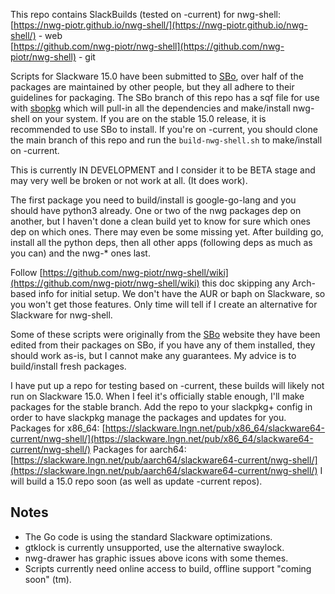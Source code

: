 
This repo contains SlackBuilds (tested on -current) for nwg-shell:  
[https://nwg-piotr.github.io/nwg-shell/](https://nwg-piotr.github.io/nwg-shell/) - web  
[https://github.com/nwg-piotr/nwg-shell](https://github.com/nwg-piotr/nwg-shell) - git  

Scripts for Slackware 15.0 have been submitted to [SBo](slackbulds.org), over half of the
packages are maintained by other people, but they all adhere to their guidelines for packaging.
The SBo branch of this repo has a sqf file for use with [sbopkg](https://sbopkg.org/) which
will pull-in all the dependencies and make/install nwg-shell on your system. If you are on
the stable 15.0 release, it is recommended to use SBo to install. If you're on -current,
you should clone the main branch of this repo and run the `build-nwg-shell.sh` to make/install
on -current.

This is currently IN DEVELOPMENT and I consider it to be BETA stage and may very well be broken
or not work at all. (It does work).

The first package you need to build/install is google-go-lang and you should have python3 already.
One or two of the nwg packages dep on another, but I haven't done a clean build yet to know for
sure which ones dep on which ones. There may even be some missing yet. After building go, install
all the python deps, then all other apps (following deps as much as you can) and the nwg-* ones
last.

Follow  [https://github.com/nwg-piotr/nwg-shell/wiki](https://github.com/nwg-piotr/nwg-shell/wiki) 
this doc skipping any Arch-based info for initial setup. We don't have the AUR or baph on Slackware,
so you won't get those features. Only time will tell if I create an alternative for Slackware for
nwg-shell.

Some of these scripts were originally from the [SBo](https://slackbuilds.org) website they
have been edited from their packages on SBo, if you have any of them installed, they should work
as-is, but I cannot make any guarantees. My advice is to build/install fresh packages.

I have put up a repo for testing based on -current, these builds will likely not run on Slackware
15.0. When I feel it's officially stable enough, I'll make packages for the stable branch. Add the
repo to your slackpkg+ config in order to have slackpkg manage the packages and updates for you.
Packages for x86_64: 
[https://slackware.lngn.net/pub/x86_64/slackware64-current/nwg-shell/](https://slackware.lngn.net/pub/x86_64/slackware64-current/nwg-shell/) 
Packages for aarch64: 
[https://slackware.lngn.net/pub/aarch64/slackware64-current/nwg-shell/](https://slackware.lngn.net/pub/aarch64/slackware64-current/nwg-shell/) 
I will build a 15.0 repo soon (as well as update -current repos). 
## Notes

* The Go code is using the standard Slackware optimizations.  
* gtklock is currently unsupported, use the alternative swaylock.  
* nwg-drawer has graphic issues above icons with some themes.  
* Scripts currently need online access to build, offline support "coming soon" (tm).  

